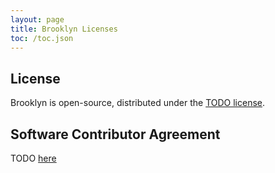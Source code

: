 ```yaml
---
layout: page
title: Brooklyn Licenses
toc: /toc.json
---
```


## License

Brooklyn is open-source, distributed under the [TODO license](license.html).


## Software Contributor Agreement
 
TODO [here](contributor-agreement.html)
